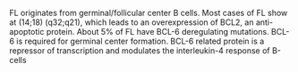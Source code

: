 FL originates from germinal/follicular center B cells. Most cases of FL show at (14;18) (q32;q21), which leads to an overexpression of BCL2, an anti-apoptotic protein. About 5% of FL have BCL-6 deregulating mutations. BCL-6 is required for germinal center formation. BCL-6 related protein is a repressor of transcription and modulates the interleukin-4 response of B-cells